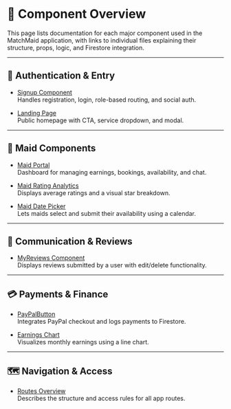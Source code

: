 # 🧩 Component Overview

This page lists documentation for each major component used in the MatchMaid application, with links to individual files explaining their structure, props, logic, and Firestore integration.

---

## 🔐 Authentication & Entry

- [Signup Component](signup.md)  
  Handles registration, login, role-based routing, and social auth.

- [Landing Page](landing-page.md)  
  Public homepage with CTA, service dropdown, and modal.

---

## 🧼 Maid Components

- [Maid Portal](maid-portal.md)  
  Dashboard for managing earnings, bookings, availability, and chat.

- [Maid Rating Analytics](mating-rating-analytics.md)  
  Displays average ratings and a visual star breakdown.

- [Maid Date Picker](date-picker.md)  
  Lets maids select and submit their availability using a calendar.

---

## 💬 Communication & Reviews

- [MyReviews Component](my-reviews.md)  
  Displays reviews submitted by a user with edit/delete functionality.

---

## 💳 Payments & Finance

- [PayPalButton](paypal.md)  
  Integrates PayPal checkout and logs payments to Firestore.

- [Earnings Chart](earnings-chart.md)  
  Visualizes monthly earnings using a line chart.

---

## 🗺️ Navigation & Access

- [Routes Overview](routes.md)  
  Describes the structure and access rules for all app routes.